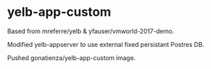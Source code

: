 # yelb-app-custom

Based from mreferre/yelb & yfauser/vmworld-2017-demo.

Modified yelb-appserver to use external fixed persistant Postres DB.

Pushed gonatienza/yelb-app-custom image.
